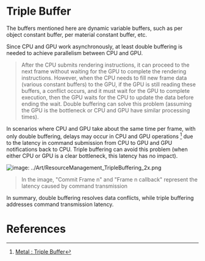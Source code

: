 # Triple Buffer

The buffers mentioned here are dynamic variable buffers, such as per object constant buffer, per material constant
buffer, etc.

Since CPU and GPU work asynchronously, at least double buffering is needed to achieve parallelism between CPU and GPU.

> After the CPU submits rendering instructions, it can proceed to the next frame without waiting for the GPU to complete
> the rendering instructions. However, when the CPU needs to fill new frame data (various constant buffers) to the GPU, if
> the GPU is still reading these buffers, a conflict occurs, and it must wait for the GPU to complete execution, then the
> GPU waits for the CPU to update the data before ending the wait. Double buffering can solve this problem (assuming the
> GPU is the bottleneck or CPU and GPU have similar processing times).

In scenarios where CPU and GPU take about the same time per frame, with only double buffering, delays may occur in CPU
and GPU operations [^triple_buffer] due to the latency in command submission from CPU to GPU and GPU notifications back
to CPU. Triple buffering can avoid this problem (when either CPU or GPU is a clear bottleneck, this latency has no
impact).

![image: ../Art/ResourceManagement_TripleBuffering_2x.png](https://developer.apple.com/library/archive/documentation/3DDrawing/Conceptual/MTLBestPracticesGuide/Art/ResourceManagement_TripleBuffering_2x.png)

> In the image, "Commit Frame n" and "Frame n callback" represent the latency caused by command transmission

In summary, double buffering resolves data conflicts, while triple buffering addresses command transmission latency.

# References

[^triple_buffer]: [Metal : Triple Buffer](https://developer.apple.com/library/archive/documentation/3DDrawing/Conceptual/MTLBestPracticesGuide/TripleBuffering.html)